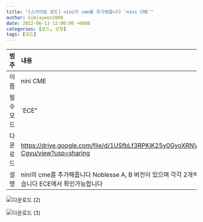 ```yaml
---
title: "[스카이림 모드] nini의 cme를 추가해줍니다 'nini CME'"
author: kimjaywon2000
date: 2022-06-13 12:00:00 +0800
categories: [모드, 성형]
tags: [모드]
---
```


| 범주             | 내용            |
|:----------------|:---------------|
| 이름             | nini CME  |
| 필수 모드         | `ECE"           |
| 다운로드          | <https://drive.google.com/file/d/1USfbLf3RPKjK25y0GyoXRNV9ws3-Cgyu/view?usp=sharing> |
| 설명             | nini의 cme를 추가해줍니다 Noblesse A, B 버전이 있으며 각각 2개씩 들어있습니다 ECE에서 확인가능합니다      |

![다운로드 (2)](https://user-images.githubusercontent.com/76558033/173473888-fe795111-8b1c-438a-b3e4-4108a1bccf4c.png)

![다운로드 (3)](https://user-images.githubusercontent.com/76558033/173473907-61b34d76-e9e0-4864-83ea-ce5be512b0f1.png)
